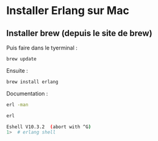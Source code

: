 # Installer Erlang sur Mac

## Installer brew (depuis le site de brew)

Puis faire dans le tyerminal :

```bash
brew update
```

Ensuite :

```bash
brew install erlang
```

Documentation :

```bash
erl -man
```

```bash
erl

Eshell V10.3.2  (abort with ^G)
1>  # erlang shell
```






